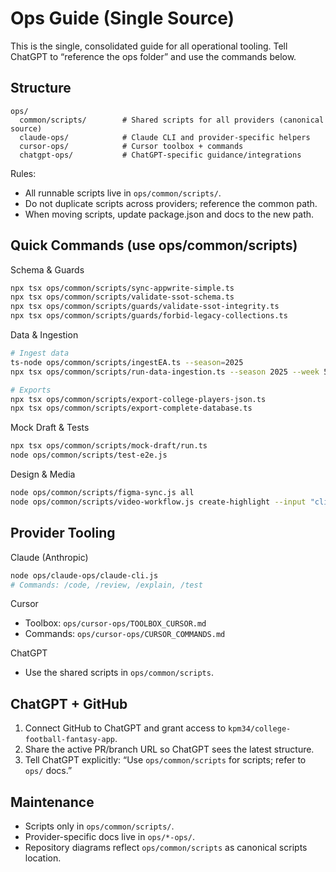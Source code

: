 # Ops Guide (Single Source)

This is the single, consolidated guide for all operational tooling. Tell ChatGPT to “reference the ops folder” and use the commands below.

## Structure
```
ops/
  common/scripts/        # Shared scripts for all providers (canonical source)
  claude-ops/            # Claude CLI and provider-specific helpers
  cursor-ops/            # Cursor toolbox + commands
  chatgpt-ops/           # ChatGPT-specific guidance/integrations
```

Rules:
- All runnable scripts live in `ops/common/scripts/`.
- Do not duplicate scripts across providers; reference the common path.
- When moving scripts, update package.json and docs to the new path.

## Quick Commands (use ops/common/scripts)

Schema & Guards
```bash
npx tsx ops/common/scripts/sync-appwrite-simple.ts
npx tsx ops/common/scripts/validate-ssot-schema.ts
npx tsx ops/common/scripts/guards/validate-ssot-integrity.ts
npx tsx ops/common/scripts/guards/forbid-legacy-collections.ts
```

Data & Ingestion
```bash
# Ingest data
ts-node ops/common/scripts/ingestEA.ts --season=2025
npx tsx ops/common/scripts/run-data-ingestion.ts --season 2025 --week 5

# Exports
npx tsx ops/common/scripts/export-college-players-json.ts
npx tsx ops/common/scripts/export-complete-database.ts
```

Mock Draft & Tests
```bash
npx tsx ops/common/scripts/mock-draft/run.ts
node ops/common/scripts/test-e2e.js
```

Design & Media
```bash
node ops/common/scripts/figma-sync.js all
node ops/common/scripts/video-workflow.js create-highlight --input "clips"
```

## Provider Tooling

Claude (Anthropic)
```bash
node ops/claude-ops/claude-cli.js
# Commands: /code, /review, /explain, /test
```

Cursor
- Toolbox: `ops/cursor-ops/TOOLBOX_CURSOR.md`
- Commands: `ops/cursor-ops/CURSOR_COMMANDS.md`

ChatGPT
- Use the shared scripts in `ops/common/scripts`.

## ChatGPT + GitHub
1) Connect GitHub to ChatGPT and grant access to `kpm34/college-football-fantasy-app`.
2) Share the active PR/branch URL so ChatGPT sees the latest structure.
3) Tell ChatGPT explicitly: “Use `ops/common/scripts` for scripts; refer to `ops/` docs.”

## Maintenance
- Scripts only in `ops/common/scripts/`.
- Provider-specific docs live in `ops/*-ops/`.
- Repository diagrams reflect `ops/common/scripts` as canonical scripts location.

